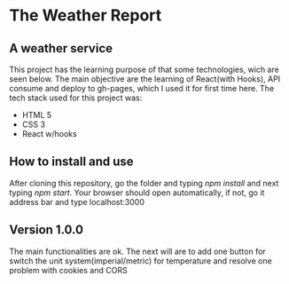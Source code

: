 # The Weather Report

## A weather service

This project has the learning purpose of that some technologies, wich are seen below. The main objective are the learning of React(with Hooks), API consume and deploy to gh-pages, which I used it for first time here. The tech stack used for this project was:

* HTML 5
* CSS 3
* React w/hooks

## How to install and use

After cloning this repository, go the folder and typing  _npm install_  and next typing _npm start_. Your browser should open automatically, if not, go it address bar and type localhost:3000

## Version 1.0.0

The main functionalities are ok. The next will are to add one button for switch the unit system(imperial/metric) for temperature and resolve one problem with cookies and CORS